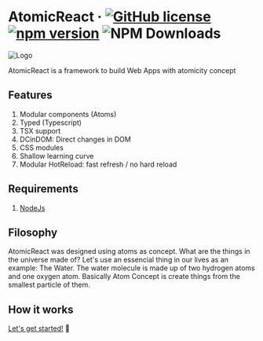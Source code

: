 # AtomicReact  &middot; [![GitHub license](https://img.shields.io/badge/license-MIT-blue.svg)](https://github.com/AtomicReact/AtomicReact/blob/master/LICENSE) [![npm version](https://img.shields.io/npm/v/atomicreact.svg?style=flat)](https://www.npmjs.com/package/atomicreact) ![NPM Downloads](https://img.shields.io/npm/dt/atomicreact.svg)

![Logo](/assets/logo.svg?)

AtomicReact is a framework to build Web Apps with atomicity concept

## Features

1. Modular components (Atoms)
2. Typed (Typescript)
3. TSX support
4. DCinDOM: Direct changes in DOM
5. CSS modules
6. Shallow learning curve
7. Modular HotReload: fast refresh / no hard reload


## Requirements
1. [NodeJs](https://nodejs.org)

## Filosophy
AtomicReact was designed using atoms as concept. What are the things in the universe made of?
Let's use an essencial thing in our lives as an example: The Water. The water molecule is made up of two hydrogen atoms and one oxygen atom.
Basically Atom Concept is create things from the smallest particle of them.



## How it works


[Let's get started!](getStarted?id=installation) 🚀
